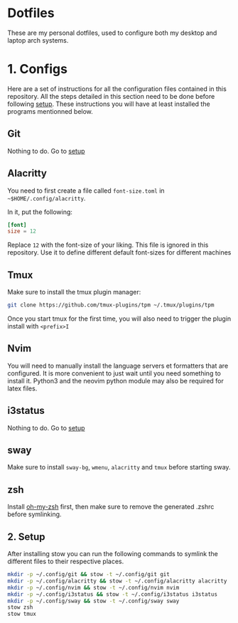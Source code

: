 # Dotfiles

These are my personal dotfiles, used to configure both my desktop and laptop arch systems.

# 1. Configs

Here are a set of instructions for all the configuration files contained in this repository. All the steps detailed in this section need to be done before following [setup](#2-setup). These instructions you will have at least installed the programs mentionned below.

## Git

Nothing to do. Go to [setup](#2-setup)

## Alacritty

You need to first create a file called `font-size.toml` in `~$HOME/.config/alacritty`.

In it, put the following:
```toml
[font]
size = 12
```
Replace `12` with the font-size of your liking. This file is ignored in this repository. Use it to define different default font-sizes for different machines

## Tmux

Make sure to install the tmux plugin manager:
```bash
git clone https://github.com/tmux-plugins/tpm ~/.tmux/plugins/tpm
```
Once you start tmux for the first time, you will also need to trigger the plugin install with `<prefix>I`

## Nvim

You will need to manually install the language servers et formatters that are configured. It is more convenient to just wait until you need something to install it. Python3 and the neovim python module may also be required for latex files.

## i3status

Nothing to do. Go to [setup](#2-setup)

## sway

Make sure to install `sway-bg`, `wmenu`, `alacritty` and `tmux` before starting sway.

## zsh

Install [oh-my-zsh](https://ohmyz.sh/#install) first, then make sure to remove the generated .zshrc before symlinking.

## 2. Setup

After installing stow you can run the following commands to symlink the different files to their respective places.

```bash
mkdir -p ~/.config/git && stow -t ~/.config/git git
mkdir -p ~/.config/alacritty && stow -t ~/.config/alacritty alacritty
mkdir -p ~/.config/nvim && stow -t ~/.config/nvim nvim
mkdir -p ~/.config/i3status && stow -t ~/.config/i3status i3status
mkdir -p ~/.config/sway && stow -t ~/.config/sway sway
stow zsh
stow tmux
```
